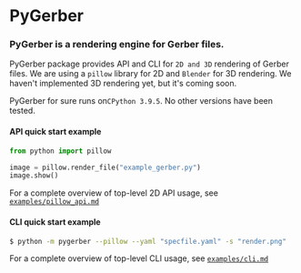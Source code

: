 # PyGerber

### PyGerber is a rendering engine for Gerber files.

PyGerber package provides API and CLI for `2D and 3D` rendering of Gerber files. We are using a `pillow` library for 2D and `Blender` for 3D rendering. We haven't implemented 3D rendering yet, but it's coming soon.


PyGerber for sure runs on`CPython 3.9.5`. No other versions have been tested.

#### API quick start example
```python
from python import pillow

image = pillow.render_file("example_gerber.py")
image.show()
```

For a complete overview of top-level 2D API usage, see [`examples/pillow_api.md`](https://github.com/Argmaster/pygerber/blob/main/examples/pillow_api.md)

#### CLI quick start example
```bash
$ python -m pygerber --pillow --yaml "specfile.yaml" -s "render.png"
```

For a complete overview of top-level CLI usage, see [`examples/cli.md`](https://github.com/Argmaster/pygerber/blob/main/examples/cli.md)



